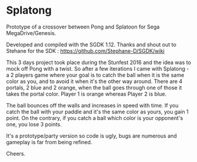 # Splatong
Prototype of a crossover between Pong and Splatoon for Sega MegaDrive/Genesis.

Developed and compiled with the SGDK 1.12. Thanks and shout out to Stehane for the SDK : https://github.com/Stephane-D/SGDK/wiki

This 3 days project took place during the Stunfest 2016 and the idea was to mock off Pong with a twist.
So after a few iterations I came with Splatong - a 2 players game where your goal is to catch the ball when it is the same color as you, and to avoid it when it's the other way around.
There are 4 portals, 2 blue and 2 orange, when the ball goes through one of those it takes the portal color.
Player 1 is orange whereas Player 2 is blue.

The ball bounces off the walls and increases in speed with time.
If you catch the ball with your paddle and it's the same color as yours, you gain 1 point.
On the contrary, if you catch a ball which color is your opponent's one, you lose 3 points.

It's a prototype/party version so code is ugly, bugs are numerous and gameplay is far from being refined.

Cheers.
